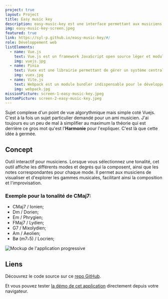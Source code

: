 ```yaml
---
project: true
layout: Project
title: Easy music key
description: easy-music-key est une interface permettant aux musiciens d'apprendre et de maîtriser les notions simples d'harmonie.
img: easy-music-key-screen.jpeg
featured: true
link: https://syl-p.github.io/easy-music-key/#/
role: Développement web
listElements:
  - name: Vue.js
    text: Vue.js est un framework JavaScript open source léger et modulaire qui simplifie le développement d'interfaces utilisateur dynamiques.
    img: vuejs.jpg
  - name: Pinia
    text: Vuex est une librairie permettant de gérer un système centralisé de state pour vos composants, inspirée par la logique Flux.
    img: vuex.jpg
  - name: Vite.js
    text: Webpack est un module bundler indispensable pour le développement d'applications JavaScript, permettant de séparer les ressources en modules indépendants, de les minifier et de préparer une version packagée pour la production.
    img: webpack.jpg
missionPicture: screen-1-easy-music-key.jpeg
bottomPicture: screen-2-easy-music-key.jpeg
---
```


Sujet complexe d'un point de vue algorythmique mais simple coté Vuejs. C'est à la fois un sujet particulier demandé pour un ami musicien. J'ai toujours eu un peu de mal à simplifier au maximum la théorie qui est derrière ce gros mot qu'est l'**Harmonie** pour l'expliquer. C'est là que cette idée à germée.

## Concept

Outil interactif pour musiciens. Lorsque vous sélectionnez une tonalité, cet outil affiche les différents modes et degrés qui la composent, ainsi que les notes correspondantes pour chaque mode. Il permet aux musiciens de visualiser et d'explorer les gammes musicales, facilitant ainsi la composition et l'improvisation.

### Exemple pour la tonalité de CMaj7:

- CMaj7 / Ionien;
- Dm / Dorien;
- Em / Phrygien;
- FMaj7 / Lydien;
- G7 / Mixolydien;
- Am / Aeolien;
- Bø (m7♭5) / Locrien;

![Mockup de l'application progressive](/img/screen-2-easy-music-key.jpeg)

## Liens

Découvrez le code source sur ce [repo GitHub](https://github.com/syl-p/easy-music-key).

Et vous pouvez tester [la démo de cet application](https://syl-p.github.io/easy-music-key/#/) directement depuis votre navigateur.
